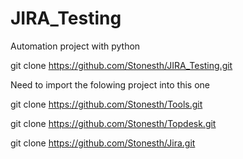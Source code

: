 # JIRA_Testing

Automation project with python

git clone https://github.com/Stonesth/JIRA_Testing.git

Need to import the folowing project into this one

git clone https://github.com/Stonesth/Tools.git

git clone https://github.com/Stonesth/Topdesk.git

git clone https://github.com/Stonesth/Jira.git
